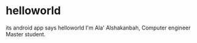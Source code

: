 # helloworld
its android app says helloworld 
I'm Ala' Alshakanbah, Computer engineer Master student.
